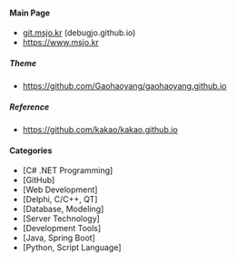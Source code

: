#### Main Page

* [git.msjo.kr](http://git.msjo.kr) (debugjo.github.io)
* https://www.msjo.kr

##### Theme
* https://github.com/Gaohaoyang/gaohaoyang.github.io

##### Reference
* https://github.com/kakao/kakao.github.io

#### Categories
* \[C# .NET Programming\]
* \[GitHub\]
* \[Web Development\]
* \[Delphi, C/C++, QT\]
* \[Database, Modeling\]
* \[Server Technology\]
* \[Development Tools\]
* \[Java, Spring Boot\]
* \[Python, Script Language\]
